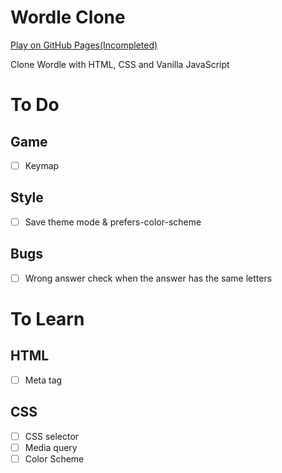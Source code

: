 # Wordle Clone
[Play on GitHub Pages(Incompleted)](https://thkim7527.github.io/WordleClone/)

Clone Wordle with HTML, CSS and Vanilla JavaScript


# To Do
## Game
- [ ] Keymap
<!--
- [x] JavaScript
- [x] JavaScript - end of body vs. defer
- [x] Check answer by row
- [x] Enter and delete
- [x] Separate CSS and JavaScript files
- [x] Check word in dictionary
-->

## Style
- [ ] Save theme mode & prefers-color-scheme
<!--
- [x] Board align in body
- [x] Text align in block
- [x] More beautiful font
- [x] Dark theme
- [x] Dark theme button
- [x] Animation on toggle dark theme
- [x] Change dark theme by change style link tag
- [x] Show checked answer by CSS class
-->

## Bugs
- [ ] Wrong answer check when the answer has the same letters
<!--
- [x] Enter on keypress event
- [x] Blocks of last row are not checked
-->

# To Learn
## HTML
- [ ] Meta tag

## CSS
- [ ] CSS selector
- [ ] Media query
- [ ] Color Scheme